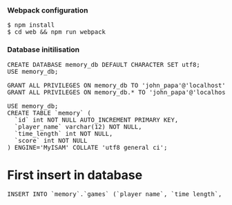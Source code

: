 ### Webpack configuration

<pre>
$ npm install
$ cd web && npm run webpack
</pre>

### Database initilisation

<pre>
CREATE DATABASE memory_db DEFAULT CHARACTER SET utf8;
USE memory_db;

GRANT ALL PRIVILEGES ON memory_db TO 'john_papa'@'localhost' IDENTIFIED BY 'killerbee2020!';
GRANT ALL PRIVILEGES ON memory_db.* TO 'john_papa'@'localhost' IDENTIFIED BY 'killerbee2020!';

USE memory_db;
CREATE TABLE `memory` (
  `id` int NOT NULL AUTO_INCREMENT PRIMARY KEY,
  `player_name` varchar(12) NOT NULL,
  `time_length` int NOT NULL,
  `score` int NOT NULL
) ENGINE='MyISAM' COLLATE 'utf8_general_ci';
</pre>

# First insert in database
<pre>
INSERT INTO `memory`.`games` (`player_name`, `time_length`, `score`) VALUES ('beeAzul', 1581542259, 100)
</pre>

